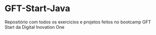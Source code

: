 # GFT-Start-Java
Repositório com todos os exercicios e projetos feitos no bootcamp GFT Start da Digital Inovation One
